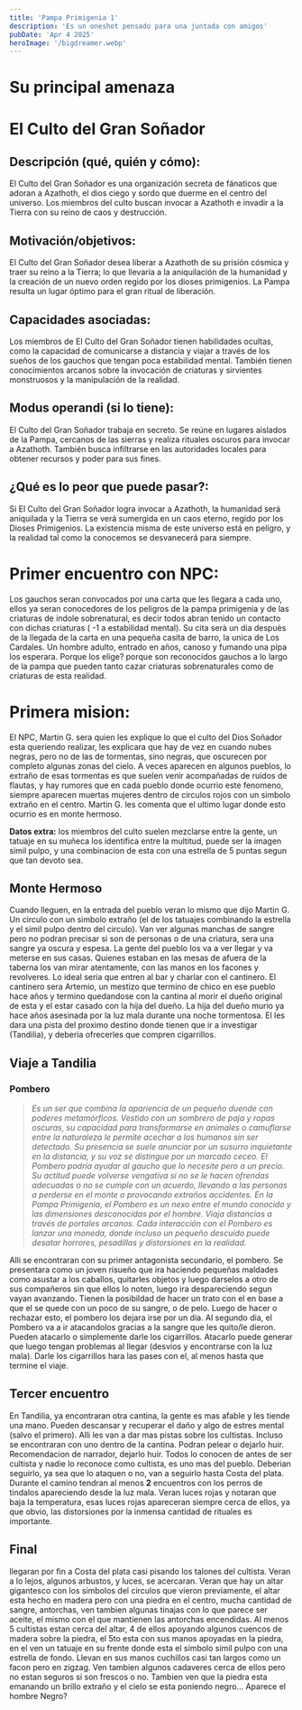 ```yaml
---
title: 'Pampa Primigenia 1'
description: 'Es un oneshot pensado para una juntada con amigos'
pubDate: 'Apr 4 2025'
heroImage: '/bigdreamer.webp'
---
```


# Su principal amenaza

# El Culto del Gran Soñador
 
## Descripción (qué, quién y cómo): 
El Culto del Gran Soñador es una organización secreta de fánaticos 
que adoran a Azathoth, el dios ciego y sordo que duerme en el centro del universo. Los miembros del culto buscan invocar a Azathoth e invadir a la Tierra con su reino de caos y destrucción.
## Motivación/objetivos:
El Culto del Gran Soñador desea liberar a Azathoth de su prisión cósmica y traer su reino a la Tierra; lo que llevaría a la aniquilación de la humanidad y la creación de un nuevo orden
regido por los dioses primigenios. La Pampa resulta un lugar óptimo para el gran ritual de liberación.
## Capacidades asociadas: 
Los miembros de El Culto del Gran Soñador tienen habilidades ocultas, como la capacidad de comunicarse a distancia y viajar a través de los sueños de los gauchos que tengan poca estabilidad mental. También tienen conocimientos arcanos sobre la invocación de criaturas y sirvientes monstruosos y la manipulación de la realidad.
## Modus operandi (si lo tiene): 
El Culto del Gran Soñador trabaja en secreto. Se reúne en lugares aislados de la Pampa, cercanos de las sierras y realiza rituales oscuros para invocar a Azathoth. También busca infiltrarse en las autoridades locales para obtener recursos y poder para sus fines.
## ¿Qué es lo peor que puede pasar?: 
Si El Culto del Gran Soñador logra invocar a Azathoth, la humanidad
será aniquilada y la Tierra se verá sumergida en un caos eterno, regido por los Dioses Primigenios. La existencia misma de este universo está en peligro, y la realidad tal como la conocemos se desvanecerá para siempre.



# Primer encuentro con NPC:
Los gauchos seran convocados por una carta que les llegara a cada uno, ellos ya seran conocedores de los peligros de la pampa primigenia y de las criaturas de indole sobrenatural, es decir todos abran tenido un contacto con dichas criaturas ( -1  a estabilidad mental). Su cita serà un dia despuès de la llegada de la carta en una pequeña casita de barro, la unica de Los Cardales. Un hombre adulto, entrado en años, canoso y fumando una pipa los esperara.
Porque los elige? porque son reconocidos gauchos a lo largo de la pampa que pueden tanto cazar criaturas sobrenaturales como de criaturas de esta realidad.

# Primera mision:
El NPC, Martin G. sera quien les explique lo que el culto del Dios Soñador esta queriendo realizar, les explicara que hay de vez en cuando nubes negras, pero no de las de tormentas, sino negras, que oscurecen por completo algunas zonas del cielo. A veces aparecen en algunos pueblos, lo extraño de esas tormentas es que suelen venir acompañadas de ruidos de flautas, y hay rumores que en cada pueblo donde ocurrio este fenomeno, siempre aparecen muertas mujeres dentro de circulos rojos con un simbolo extraño en el centro.
Martin G. les comenta que el ultimo lugar donde esto ocurrio es en monte hermoso.

**Datos extra:** los miembros del culto suelen mezclarse entre la gente, un tatuaje en su muñeca los identifica entre la multitud, puede ser la imagen simil pulpo, y una combinacion de esta con una estrella de 5 puntas segun que tan devoto sea.

## Monte Hermoso
Cuando lleguen, en la entrada del pueblo veran lo mismo que dijo Martin G. Un circulo con un simbolo extraño (el de los tatuajes combinando la estrella y el simil pulpo dentro del circulo). Van ver algunas manchas de sangre pero no podran precisar si son de personas o de una criatura, sera una sangre ya oscura y espesa.
La gente del pueblo los va a ver llegar y va meterse en sus casas. Quienes estaban en las mesas de afuera de la taberna los van mirar atentamente, con las manos en los facones y revolveres.
Lo ideal seria que entren al bar y charlar con el cantinero.
El cantinero sera Artemio, un mestizo que termino de chico en ese pueblo hace años y termino quedandose con la cantina al morir el dueño original de esta y el estar casado con la hija del dueño.
La hija del dueño murio ya hace años asesinada por la luz mala durante una noche tormentosa.
El les dara una pista del proximo destino donde tienen que ir a investigar (Tandilia), y deberia ofrecerles que compren cigarrillos.

## Viaje a Tandilia
### Pombero

> _Es un ser que combina la apariencia de un pequeño duende
con poderes metamórficos. Vestido con un sombrero de paja
y ropas oscuras, su capacidad para transformarse en animales o
camuflarse entre la naturaleza le permite acechar a los humanos
sin ser detectado. Su presencia se suele anunciar por un susurro
inquietante en la distancia, y su voz se distingue por un marcado
ceceo. El Pombero podría ayudar al gaucho que lo necesite pero a un
precio. Su actitud puede volverse vengativa si no se le hacen ofrendas adecuadas o no se cumple con un acuerdo, llevando a las personas a perderse en el monte o provocando extraños accidentes. En la Pampa Primigenia, el Pombero es un nexo entre el mundo conocido y las dimensiones desconocidas por el hombre. Viaja distancias a través
de portales arcanos. Cada interacción con el Pombero es lanzar
una moneda, donde incluso un pequeño descuido puede
desatar horrores, pesadillas y distorsiones en la realidad._

Alli se encontraran con su primer antagonista secundario, el pombero. Se presentara como un joven risueño que ira haciendo pequeñas maldades como asustar a los caballos, quitarles objetos y luego darselos a otro de sus compañeros sin que ellos lo noten, luego ira despareciendo segun vayan avanzando. Tienen la posibildad de hacer un trato con el en base a que el se quede con un poco de su sangre, o de pelo. Luego de hacer o rechazar esto, el pombero los dejara irse por un dia.
Al segundo dia, el Pombero va a ir atacandolos gracias a la sangre que les quito/le dieron.
Pueden atacarlo o simplemente darle los cigarrillos. Atacarlo puede generar que luego tengan problemas al llegar (desvios y encontrarse con la luz mala). Darle los cigarrillos hara las pases con el, al menos hasta que termine el viaje.

## Tercer encuentro
En Tandilia, ya encontraran otra cantina, la gente es mas afable y les tiende una mano. Pueden descansar y recuperar el daño y algo de estres mental (salvo el primero). 
Alli les van a dar mas pistas sobre los cultistas. Incluso se encontraran con uno dentro de la cantina. Podran pelear o dejarlo huir.
Recomendacion de narrador, dejarlo huir. Todos lo conocen de antes de ser cultista y nadie lo reconoce como cultista, es uno mas del pueblo.
Deberian seguirlo, ya sea que lo ataquen o no, van a seguirlo hasta Costa del plata. Durante el camino tendran al menos **2** encuentros con los perros de tindalos apareciendo desde la luz mala. Veran luces rojas y notaran que baja la temperatura, esas luces rojas apareceran siempre cerca de ellos, ya que obvio, las distorsiones por la inmensa cantidad de rituales es importante.

## Final
llegaran por fin a Costa del plata casi pisando los talones del cultista. Veran a lo lejos, algunos arbustos, y luces, se acercaran. Veran que hay un altar gigantesco con los simbolos del circulos que vieron previamente, el altar esta hecho en madera pero con una piedra en el centro, mucha cantidad de sangre, antorchas, ven tambien algunas tinajas con lo que parece ser aceite, el mismo con el que mantienen las antorchas encendidas. Al menos 5 cultistas estan cerca del altar, 4 de ellos apoyando algunos cuencos de madera sobre la piedra, el 5to esta con sus manos apoyadas en la piedra, en el ven un tatuaje en su frente donde esta el simbolo simil pulpo con una estrella de fondo. Llevan en sus manos cuchillos casi tan largos como un facon pero en zigzag. Ven tambien algunos cadaveres cerca de ellos pero no estan seguros si son frescos o no. Tambien ven que la piedra esta emanando un brillo extraño y el cielo se esta poniendo negro...
Aparece el hombre Negro?